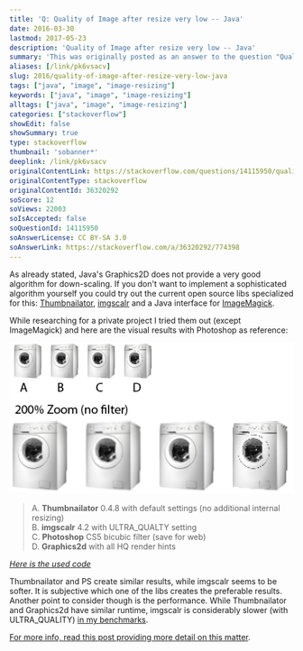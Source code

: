 ```yaml
---
title: 'Q: Quality of Image after resize very low -- Java'
date: 2016-03-30
lastmod: 2017-05-23
description: 'Quality of Image after resize very low -- Java'
summary: 'This was originally posted as an answer to the question "Quality of Image after resize very low -- Java" on stackoverflow.com.'
aliases: [/link/pk6vsacv]
slug: 2016/quality-of-image-after-resize-very-low-java
tags: ["java", "image", "image-resizing"]
keywords: ["java", "image", "image-resizing"]
alltags: ["java", "image", "image-resizing"]
categories: ["stackoverflow"]
showEdit: false
showSummary: true
type: stackoverflow
thumbnail: 'sobanner*'
deeplink: /link/pk6vsacv
originalContentLink: https://stackoverflow.com/questions/14115950/quality-of-image-after-resize-very-low-java
originalContentType: stackoverflow
originalContentId: 36320292
soScore: 12
soViews: 22003
soIsAccepted: false
soQuestionId: 14115950
soAnswerLicense: CC BY-SA 3.0
soAnswerLink: https://stackoverflow.com/a/36320292/774398
---
```

As already stated, Java's Graphics2D does not provide a very good algorithm for down-scaling. If you don't want to implement a sophisticated algorithm yourself you could try out the current open source libs specialized for this: [Thumbnailator](so_a2bd2e40d277da38e454ab52.png), [imgscalr](https://gist.github.com/patrickfav/a147ecd26a385ce4f6d8c373356454c4) and a Java interface for [ImageMagick](https://stackoverflow.com/a/36295066/774398).

While researching for a private project I tried them out (except ImageMagick) and here are the visual results with Photoshop as reference:

[![comparison](so_a2bd2e40d277da38e454ab52.png)](so_a2bd2e40d277da38e454ab52.png)

> A. **Thumbnailator** 0.4.8 with default settings (no additional internal resizing)  
> B. **imgscalr** 4.2 with ULTRA\_QUALTY setting  
> C. **Photoshop** CS5 bicubic filter (save for web)  
> D. **Graphics2d** with all HQ render hints

[_Here is the used code_](https://gist.github.com/patrickfav/a147ecd26a385ce4f6d8c373356454c4)

Thumbnailator and PS create similar results, while imgscalr seems to be softer. It is subjective which one of the libs creates the preferable results. Another point to consider though is the performance. While Thumbnailator and Graphics2d have similar runtime, imgscalr is considerably slower (with ULTRA\_QUALITY) [in my benchmarks](https://stackoverflow.com/a/36295066/774398).

[For more info, read this post providing more detail on this matter](https://stackoverflow.com/a/36295066/774398).